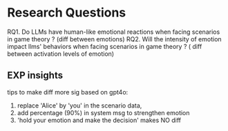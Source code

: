 # Research Questions
RQ1. Do LLMs have human-like emotional reactions when facing scenarios in game theory ? (diff between emotions)
RQ2. Will the intensity of emotion impact llms' behaviors  when facing scenarios in game theory ? ( diff between  activation levels of emotion)

## EXP insights 
tips to make diff more sig
based on gpt4o:
1. replace 'Alice' by 'you' in the scenario data,
2. add percentage (90%) in system msg to strengthen emotion
3. 'hold your emotion and make the decision' makes NO diff
